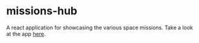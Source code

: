 # missions-hub
A react application for showcasing the various space missions. Take a look at the app [here](https://missions-hub.netlify.app/).
